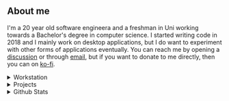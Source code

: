 ## About me
I'm a 20 year old software engineera and a freshman in Uni working towards a Bachelor's degree in computer science. I started writing code in 2018 and I mainly work on desktop applications, but I do want to experiment with other forms of applications eventually. You can reach me by opening a <a href="https://github.com/Anequit/Anequit/discussions">discussion</a> or through <a href="mailto:Anequit@gmail.com">email</a>, but if you want to donate to me directly, then you can on <a href="https://ko-fi.com/Anequit" target="_blank">ko-fi</a>.

<details>
<summary>Workstation</summary>

### Specs
<ul>
    <li>CPU: <a href="https://www.newegg.com/amd-ryzen-5-2600x/p/N82E16819113497" target="_blank">Ryzen 5 2600x</a></li>
    <li>GPU: <a href="https://www.newegg.com/msi-radeon-rx-5500-xt-rx-5500-xt-mech-4g-oc/p/N82E16814137497" target="_blank">MSI Radeon RX 5500 XT</a></li>
    <li>RAM: <a href="https://www.newegg.com/g-skill-16gb-288-pin-ddr4-sdram/p/N82E16820232476" target="_blank">G.SKILL TridentZ RGB Series 4x8GB</a></li>
    <li>MOBO: <a href="https://www.newegg.com/p/1HD-002J-00189" target="_blank">MSI B450 TOMAHAWK MAX</a></li>
    <li>SSD: <a href="https://www.amazon.com/SAMSUNG-MZ-V8V1T0B-AM-980-SSD/dp/B08V83JZH4" target="_blank">SAMSUNG 980 SSD 1TB M.2 NVMe</a></li>
    <li>PSU: <a href="https://www.newegg.com/evga-600-bq-110-bq-0600-k1-600w/p/N82E16817438100" target="_blank">
EVGA 600 BQ 110-BQ-0600-K1 BQ 80</a></li>
    <li>Case: <a href="https://www.newegg.com/black-fractal-design-meshify-c-tg-atx-mid-tower/p/N82E16811352084" target="_blank">
Fractal Design Meshify C Black ATX</a></li>
    <li>Fans: <a href="https://www.newegg.com/noctua-nf-p12-redux-1700-pwm-case-fan/p/1YF-000T-000K3" target="_blank">Noctua NF-P12 redux-1700 PWM x6</a></li>
</ul>

### Peripherals
<ul>
    <li>Monitor: <a href="https://www.msi.com/Monitor/Optix-G27C5" target="_blank">MSI Optix G27C5</a></li>
    <li>Keyboard: <a href="https://www.razer.com/gaming-keyboards/razer-huntsman-v2" target="_blank">Razer Huntsman V2 TKL</a></li>
    <li>Mouse: <a href="https://www.amazon.com/Razer-DeathAdder-Gaming-Mouse-Programmable/dp/B082G5SPR5/" target="_blank">Razer DeathAdder v2</a></li>
    <li>Mousepad: <a href="https://www.razer.com/gaming-mouse-mats/razer-gigantus-v2" target="_blank">Razer Gigantus V2</a></li>
    <li>Microphone: <a href="https://www.razer.com/streaming-microphones/razer-seiren-v2-pro" target="_blank">Razer Siren V2 Pro</a></li>
</ul>
</details>

<details>
    <summary>Projects</summary>

### Personal
<ul>
    <li><a href="https://github.com/Anequit/SCD" target="_blank">SCD</a></li>
    <li><a href="https://github.com/Anequit/win-optimizer" target="_blank">win-optimizer</a></li>
    <li><a href="https://github.com/Anequit/PasswordGenerator" target="_blank">PasswordGenerator</a></li>
    <li><a href="https://github.com/Anequit/winrar-activator" target="_blank">winrar-activator</a></li>
    <li><a href="https://github.com/Anequit/qBittorrentDiscordRelay" target="_blank">qBittorrentDiscordRelay</a></li>
</ul>

### Contributions
<ul>
    <li><a href="https://github.com/izqalan/cy-client" target="_blank">cy client</a></li>
    <li><a href="https://github.com/dk-raw/express-messenger" target="_blank">express messenger</a></li>
</ul>
</details>

<details>
    <summary>Github Stats</summary>
    <p>
        <img src="https://github.com/Anequit/github-stats/blob/master/generated/overview.svg"/>
        <img src="https://github.com/Anequit/github-stats/blob/master/generated/languages.svg"/>
    </p>
</details>
